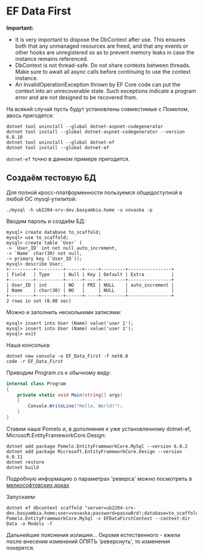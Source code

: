 # EF Data First

**Important:**

- It is very important to dispose the DbContext after use. This ensures both that any unmanaged resources are freed, and that any events or other hooks are unregistered so as to prevent memory leaks in case the instance remains referenced.
- DbContext is not thread-safe. Do not share contexts between threads. Make sure to await all async calls before continuing to use the context instance.
- An InvalidOperationException thrown by EF Core code can put the context into an unrecoverable state. Such exceptions indicate a program error and are not designed to be recovered from.

На всякий случай пусть будут установлены совместимые с Помелом, авось пригодятся:

```
dotnet tool uninstall --global dotnet-aspnet-codegenerator
dotnet tool install --global dotnet-aspnet-codegenerator --version 6.0.10
dotnet tool uninstall --global dotnet-ef
dotnet tool install --global dotnet-ef
```

`dotnet-ef` точно в данном примере пригодится.

## Создаём тестовую БД

Для полной кросс-платформенности пользуемся общедоступной в любой ОС mysql-утилитой:

```
./mysql -h ub2204-srv-dev.basyambia.home -u vovaska -p
```

Вводим пароль и создаём БД:

```
mysql> create database to_scaffold;
mysql> use to_scaffold;
mysql> create table `User` (
-> `User_ID` int not null auto_increment,
-> `Name` char(30) not null,
-> primary key (`User_ID`));
mysql> describe User;
+---------+----------+------+-----+---------+----------------+
| Field   | Type     | Null | Key | Default | Extra          |
+---------+----------+------+-----+---------+----------------+
| User_ID | int      | NO   | PRI | NULL    | auto_increment |
| Name    | char(30) | NO   |     | NULL    |                |
+---------+----------+------+-----+---------+----------------+
2 rows in set (0.00 sec)
```

Можно и заполнить несколькими записями:

```
mysql> insert into User (Name) value('user 1');
mysql> insert into User (Name) value('user 2');
mysql> exit
```

Наша консолька:

```
dotnet new console -o EF_Data_First -f net6.0
code -r EF_Data_First
```

Приводим Program.cs к обычному виду:

```c#
internal class Program
{
    private static void Main(string[] args)
    {
        Console.WriteLine("Hello, World!");
    }
}
```

Ставим наше Pomelo и, в дополнение к уже установленному dotnet-ef, Microsoft.EntityFrameworkCore.Design:

```
dotnet add package Pomelo.EntityFrameworkCore.MySql --version 6.0.2
dotnet add package Microsoft.EntityFrameworkCore.Design --version 6.0.11
dotnet restore
dotnet build
```

Подробную информацию о параметрах 'реверса' можно посмотреть в [мелкософтовских доках](https://learn.microsoft.com/en-us/ef/core/managing-schemas/scaffolding/?tabs=dotnet-core-cli)

Запускаем:

```
dotnet ef dbcontext scaffold "server=ub2204-srv-dev.basyambia.home;user=vovaska;password=passw0rd!;database=to_scaffold" Pomelo.EntityFrameworkCore.MySql -c EFDataFirstContext --context-dir Data -o Models -f
```

Дальнейшие пояснения излишни... Окромя естественного - ежели после внесения изменений ОПЯТЬ 'реверснуть', то изменения похерятся.
